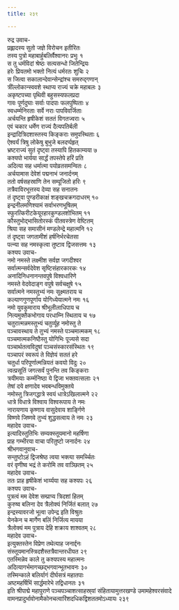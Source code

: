 ```yaml
---
title: २३९

---
```

रुद्र उवाच-  
प्रह्लादस्य सुतो जज्ञे विरोचन इतीरितः  
तस्य पुत्रो महाबार्हुबलिर्वैश्वानरः प्रभुः १  
स तु धर्मविदां श्रेष्ठः सत्यसन्धो जितेन्द्रियः  
हरेः प्रियतमो भक्तो नित्यं धर्मरतः शुचिः २  
स जित्वा सकालान्देवान्सेन्द्रांश्च समरुद्गणान्  
त्रींल्लोकान्स्ववशे स्थाप्य राज्यं चक्रे महाबलः ३  
अकृष्टपच्या पृथिवी बहुसस्यफलप्रदा  
गावः पूर्णदुघाः सर्वाः पादपाः फलपुष्पिताः ४  
स्वधर्म्मनिरताः सर्वे नराः पापविवर्जिताः  
अर्चयन्ति हृषीकेशं सततं विगतज्वराः ५  
एवं चकार धर्मेण राज्यं दैत्यपतिर्बली  
इन्द्रादित्रिदशास्तस्य किङ्कराः समुपस्थिताः ६  
ऐश्वर्यं त्रिषु लोकेषु बुभुजे बलदर्प्पहृत्  
भ्रष्टराज्यं सुतं दृष्ट्वा तस्यापि हितकाम्यया ७  
कश्यपो भार्यया सार्द्धं तपस्तेपे हरिं प्रति  
अदित्या सह धर्मात्मा पयोव्रतसमन्वितः ८  
अर्चयामास देवेशं पद्मनाभं जनार्दनम्  
ततो वर्षसहस्राणि तेन सम्पूजितो हरिः ९  
तत्रैवाविरभूत्तस्य देव्या सह सनातनः  
तं दृष्ट्वा पुण्डरीकाक्षं शङ्खचक्रगदाधरम् १०  
इन्द्रनीलमणिश्यामं सर्वाभरणभूषितम्  
स्फुरत्किरीटकेयूरहारकुण्डलशोभितम् ११  
कौस्तुभोद्भासितोरस्कं पीतवस्त्रेण वेष्टितम्  
श्रिया सह समासीनं मण्डलेन्द्रे महात्मनि १२  
तं दृष्ट्वा जगतामीशं हर्षनिर्भरचेतसा  
पत्न्या सह नमस्कृत्वा तुष्टाव द्विजसत्तमः १३  
कश्यप उवाच-  
नमो नमस्ते लक्ष्मीश सर्वज्ञ जगदीश्वर  
सर्वात्मन्सर्वदेवेश सृष्टिसंहारकारकः १४  
अनादिनिधनानन्तवपुषे विश्वधारिणे  
नमस्ते वेदवेदाङ्ग वपुषे सर्वचक्षुषे १५  
सर्वात्मने नमस्तुभ्यं नमः सूक्ष्मतराय च  
कल्याणगुणपूर्णाय योगिध्येयात्मने नमः १६  
नमो युवकुमाराय श्रीभूलीलाधिपाय च  
नित्यमुक्तैकभोगाय परधाम्नि स्थिताय च १७  
चतुरात्मन्नमस्तुभ्यं चतुर्व्यूह नमोस्तु ते  
पञ्चावस्थाय ते तुभ्यं नमस्ते पञ्चमात्मकम् १८  
पञ्चमात्मकनिष्ठैस्तु योगिभिः पूज्यसे सदा  
पञ्चार्थतत्वविदुषां पञ्चसंस्कारसंस्थितः १९  
पञ्चापरं स्वरूपं ते विज्ञेयं सततं हरे  
चतुर्धा परिपूर्णात्मन्नियतं कवयो विदुः २०  
त्वत्प्रसूतिं जगत्सर्वं पुनन्ति तव किङ्कराः  
त्रयीमयाः कर्म्मनिष्ठा ये द्विजा भक्तवत्सलाः २१  
तेषां दये क्षणादेव भवबन्धविमुक्तये  
नमोस्तु त्रिजगद्धात्रे स्वयं धात्रेऽखिलात्मने २२  
धात्रे विधात्रे विश्वाय विश्वरूपाय ते नमः  
नारायणाय कृष्णाय वासुदेवाय शार्ङ्गिणे  
विष्णवे जिष्णवे तुभ्यं शुद्धसत्वाय ते नमः २३  
महादेव उवाच-  
इत्यादिस्तुतिभिः सम्यक्स्तूयमानो महर्षिणा  
प्राह गम्भीरया वाचा परितुष्टो जनार्दनः २४  
श्रीभगवानुवाच-  
सन्तुष्टोऽहं द्विजश्रेष्ठ त्वया भक्त्या समर्च्चितः  
वरं वृणीष्व भद्रं ते करोमि तव वाञ्छितम् २५  
महादेव उवाच-  
ततः प्राह हृषीकेशं भार्य्यया सह कश्यपः २६  
कश्यप उवाच-  
पुत्रत्वं मम देवेश सम्प्राप्य त्रिदशां हितम्  
कुरुष्व बलिना देव त्रैलोक्यं निर्जितं बलात् २७  
इन्द्रस्यावरजो भूत्वा उपेन्द्र इति विश्रुतः  
येनकेन च मार्गेण बलिं निर्जित्य मायया  
त्रैलोक्यं मम पुत्राय देहि शक्राय शाश्वतम् २८  
महादेव उवाच-  
इत्युक्तस्तेन विप्रेण तथेत्याह जनार्द्दनः  
संस्तूयमानस्त्रिदशैस्तत्रैवान्तरधीयत २९  
एतस्मिन्नेव काले तु कश्यपस्य महात्मनः  
अदित्यागर्भमागच्छद्भगवान्भूतभावनः ३०  
तस्मिन्काले बलिर्यागं दीर्घसत्रं महातपाः  
अष्टमहर्षिभिं सार्द्धमारेभे तद्विधानतः ३१  
इति श्रीपाद्मे महापुराणे पञ्चपञ्चाशत्साहस्र्यां संहितायामुत्तरखण्डे उमामहेश्वरसंवादे वामनप्रादुर्भावोनामैकोनचत्वारिंशदधिकद्विशततमोऽध्यायः २३९